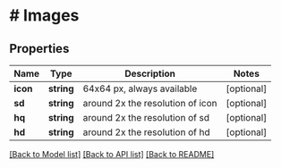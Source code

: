 # # Images

## Properties

Name | Type | Description | Notes
------------ | ------------- | ------------- | -------------
**icon** | **string** | 64x64 px, always available | [optional]
**sd** | **string** | around 2x the resolution of icon | [optional]
**hq** | **string** | around 2x the resolution of sd | [optional]
**hd** | **string** | around 2x the resolution of hd | [optional]

[[Back to Model list]](../../README.md#models) [[Back to API list]](../../README.md#endpoints) [[Back to README]](../../README.md)
